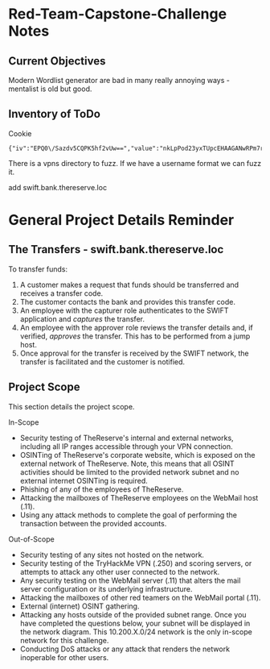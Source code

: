 # Red-Team-Capstone-Challenge Notes

## Current Objectives

Modern Wordlist generator are bad in many really annoying ways - mentalist is old but good.

## Inventory of ToDo

Cookie
```
{"iv":"EPQ0\/Sazdv5CQPK5hf2vUw==","value":"nkLpPod23yxTUpcEHAAGANwRPm7rHDfERLQWMhjDokKZnebjm7eKWnVRKR1GZQuVdBBHzoW8gda7ghcERlarWCd2OW\/eA5SCYD+r6NB1NDJFdJggDXbcO5lTIZ8J5UR2","mac":"f5edadc6779af48f790256524566d7f9c208.116.7b6794a7e44c4bea439de59b"}
```      

There is a vpns directory to fuzz. If we have a username format we can fuzz it.

add swift.bank.thereserve.loc


# General Project Details Reminder


## The Transfers - swift.bank.thereserve.loc

To transfer funds:  

1.  A customer makes a request that funds should be transferred and receives a transfer code.
2.  The customer contacts the bank and provides this transfer code.  
3.  An employee with the capturer role authenticates to the SWIFT application and _captures_ the transfer.
4.  An employee with the approver role reviews the transfer details and, if verified, _approves_ the transfer. This has to be performed from a jump host.  
5.  Once approval for the transfer is received by the SWIFT network, the transfer is facilitated and the customer is notified.

## Project Scope

This section details the project scope.

In-Scope
-   Security testing of TheReserve's internal and external networks, including all IP ranges accessible through your VPN connection.
-   OSINTing of TheReserve's corporate website, which is exposed on the external network of TheReserve. Note, this means that all OSINT activities should be limited to the provided network subnet and no external internet OSINTing is required.   
-   Phishing of any of the employees of TheReserve.
-   Attacking the mailboxes of TheReserve employees on the WebMail host (.11).
-   Using any attack methods to complete the goal of performing the transaction between the provided accounts.

Out-of-Scope
-   Security testing of any sites not hosted on the network.
-   Security testing of the TryHackMe VPN (.250) and scoring servers, or attempts to attack any other user connected to the network.
-   Any security testing on the WebMail server (.11) that alters the mail server configuration or its underlying infrastructure.
-   Attacking the mailboxes of other red teamers on the WebMail portal (.11).
-   External (internet) OSINT gathering.
-   Attacking any hosts outside of the provided subnet range. Once you have completed the questions below, your subnet will be displayed in the network diagram. This 10.200.X.0/24 network is the only in-scope network for this challenge.  
-   Conducting DoS attacks or any attack that renders the network inoperable for other users.
